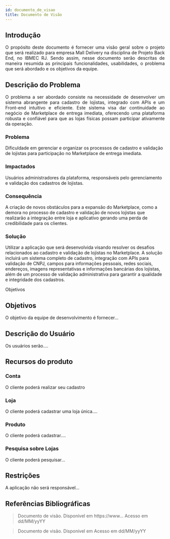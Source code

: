 ```yaml
---
id: documento_de_visao
title: Documento de Visão
---
```

## Introdução

<p align = "justify">
O propósito deste documento é fornecer uma visão geral sobre o projeto que será realizado para empresa Mall Delivery na disciplina de Projeto Back End, no IBMEC RJ. Sendo assim, nesse documento serão descritas de maneira resumida as principais funcionalidades, usabilidades, o problema que será abordado e os objetivos da equipe.
</p>

## Descrição do Problema 

<p align = "justify">
O problema a ser abordado consiste na necessidade de desenvolver um sistema abrangente para cadastro de lojistas, integrado com APIs e um Front-end intuitivo e eficiente. Este sistema visa dar continuidade ao negócio de Marketplace de entrega imediata, oferecendo uma plataforma robusta e confiável para que as lojas físicas possam participar ativamente da operação.
</p>

### Problema

Dificuldade em gerenciar e organizar os processos de cadastro e validação de lojistas para participação no Marketplace de entrega imediata.

### Impactados

Usuários administradores da plataforma, responsáveis pelo gerenciamento e validação dos cadastros de lojistas.

### Consequência

A criação de novos obstáculos para a expansão do Marketplace, como a demora no processo de cadastro e validação de novos lojistas que realizarão a integração entre loja e aplicativo gerando uma perda de credibilidade para os clientes.

### Solução

Utilizar a aplicação que será desenvolvida visando resolver os desafios relacionados ao cadastro e validação de lojistas no Marketplace. A solução incluirá um sistema completo de cadastro, integração com APIs para validação de CNPJ, campos para informações pessoais, redes sociais, endereços, imagens representativas e informações bancárias dos lojistas, além de um processo de validação administrativa para garantir a qualidade e integridade dos cadastros.

Objetivos

## Objetivos

<p align = "justify">
O objetivo da equipe de desenvolvimento é fornecer...
</p>

## Descrição do Usuário 

<p align = "justify">
Os usuários serão....
</p>

## Recursos do produto

### Conta

<p align = "justify">
O cliente poderá realizar seu cadastro
</p>

### Loja

<p align = "justify">
O cliente poderá cadastrar uma loja única....
</p>

### Produto

<p align = "justify">
O cliente poderá cadastrar....
</p>

### Pesquisa sobre Lojas

<p align = "justify">
O cliente poderá pesquisar...
</p>

## Restrições

<p align = "justify">
A aplicação não será responsável...
</p>

## Referências Bibliográficas

> Documento de visão. Disponível em https://www... Acesso em dd/MM/yyYY

> Documento de visão. Disponível em  Acesso em dd/MM/yyYY
